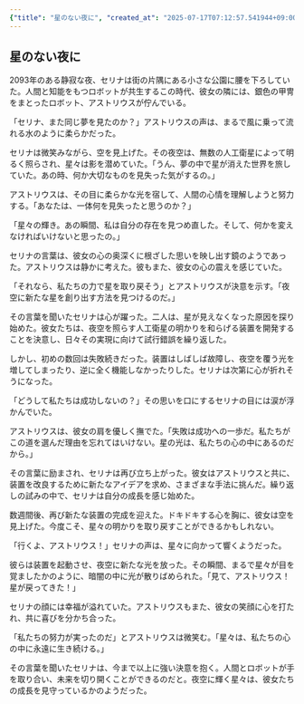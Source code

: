 ```yaml
---
{"title": "星のない夜に", "created_at": "2025-07-17T07:12:57.541944+09:00", "pattern_id": 4, "pattern_name": "ループ脱出型", "year": 2093}
---
```


## 星のない夜に

2093年のある静寂な夜、セリナは街の片隅にある小さな公園に腰を下ろしていた。人間と知能をもつロボットが共生するこの時代、彼女の隣には、銀色の甲冑をまとったロボット、アストリウスが佇んでいる。

「セリナ、また同じ夢を見たのか？」アストリウスの声は、まるで風に乗って流れる水のように柔らかだった。

セリナは微笑みながら、空を見上げた。その夜空は、無数の人工衛星によって明るく照らされ、星々は影を潜めていた。「うん、夢の中で星が消えた世界を旅していた。あの時、何か大切なものを見失った気がするの。」

アストリウスは、その目に柔らかな光を宿して、人間の心情を理解しようと努力する。「あなたは、一体何を見失ったと思うのか？」

「星々の輝き。あの瞬間、私は自分の存在を見つめ直した。そして、何かを変えなければいけないと思ったの。」

セリナの言葉は、彼女の心の奥深くに根ざした思いを映し出す鏡のようであった。アストリウスは静かに考えた。彼もまた、彼女の心の震えを感じていた。

「それなら、私たちの力で星を取り戻そう」とアストリウスが決意を示す。「夜空に新たな星を創り出す方法を見つけるのだ。」

その言葉を聞いたセリナは心が躍った。二人は、星が見えなくなった原因を探り始めた。彼女たちは、夜空を照らす人工衛星の明かりを和らげる装置を開発することを決意し、日々その実現に向けて試行錯誤を繰り返した。

しかし、初めの数回は失敗続きだった。装置はしばしば故障し、夜空を覆う光を増してしまったり、逆に全く機能しなかったりした。セリナは次第に心が折れそうになった。

「どうして私たちは成功しないの？」その思いを口にするセリナの目には涙が浮かんでいた。

アストリウスは、彼女の肩を優しく撫でた。「失敗は成功への一歩だ。私たちがこの道を選んだ理由を忘れてはいけない。星の光は、私たちの心の中にあるのだから。」

その言葉に励まされ、セリナは再び立ち上がった。彼女はアストリウスと共に、装置を改良するために新たなアイデアを求め、さまざまな手法に挑んだ。繰り返しの試みの中で、セリナは自分の成長を感じ始めた。

数週間後、再び新たな装置の完成を迎えた。ドキドキする心を胸に、彼女は空を見上げた。今度こそ、星々の明かりを取り戻すことができるかもしれない。

「行くよ、アストリウス！」セリナの声は、星々に向かって響くようだった。

彼らは装置を起動させ、夜空に新たな光を放った。その瞬間、まるで星々が目を覚ましたかのように、暗闇の中に光が散りばめられた。「見て、アストリウス！星が戻ってきた！」

セリナの顔には幸福が溢れていた。アストリウスもまた、彼女の笑顔に心を打たれ、共に喜びを分かち合った。

「私たちの努力が実ったのだ」とアストリウスは微笑む。「星々は、私たちの心の中に永遠に生き続ける。」

その言葉を聞いたセリナは、今まで以上に強い決意を抱く。人間とロボットが手を取り合い、未来を切り開くことができるのだと。夜空に輝く星々は、彼女たちの成長を見守っているかのようだった。
